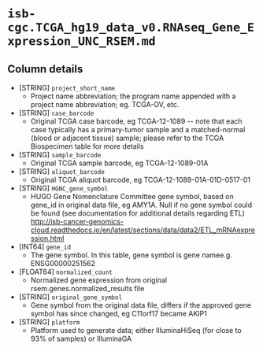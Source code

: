 # `isb-cgc.TCGA_hg19_data_v0.RNAseq_Gene_Expression_UNC_RSEM.md`

## Column details

* [STRING]    `project_short_name`
  - Project name abbreviation; the program name appended with a project name abbreviation; eg. TCGA-OV, etc.
* [STRING]    `case_barcode`
  - Original TCGA case barcode, eg TCGA-12-1089  --  note that each case typically has a primary-tumor sample and a matched-normal (blood or adjacent tissue) sample; please refer to the TCGA Biospecimen table for more details
* [STRING]    `sample_barcode`
  - Original TCGA sample barcode, eg TCGA-12-1089-01A
* [STRING]    `aliquot_barcode`
  - Original TCGA aliquot barcode, eg TCGA-12-1089-01A-01D-0517-01
* [STRING]    `HGNC_gene_symbol`
  - HUGO Gene Nomenclature Committee gene symbol, based on gene_id in original data file, eg AMY1A. Null if no gene symbol could be found (see documentation for additional details regarding ETL) http://isb-cancer-genomics-cloud.readthedocs.io/en/latest/sections/data/data2/ETL_mRNAexpression.html
* [INT64]    `gene_id`
  - The gene symbol. In this table, gene symbol is gene namee.g. ENSG00000251562
* [FLOAT64]    `normalized_count`
  - Normalized gene expression from original rsem.genes.normalized_results file
* [STRING]    `original_gene_symbol`
  - Gene symbol from the original data file, differs if the approved gene symbol has since changed, eg C11orf17 became AKIP1
* [STRING]    `platform`
  - Platform used to generate data; either IlluminaHiSeq (for close to 93% of samples) or IlluminaGA

